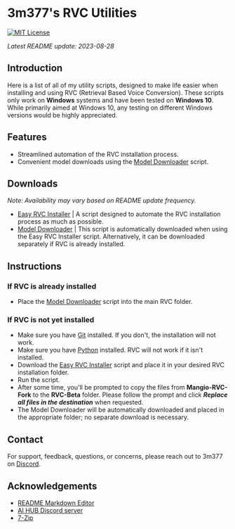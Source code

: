# 3m377's RVC Utilities
[![MIT License](https://img.shields.io/badge/License-MIT-yellow.svg)](https://en.wikipedia.org/wiki/MIT_License)

*Latest README update: 2023-08-28*

## Introduction
Here is a list of all of my utility scripts, designed to make life easier when installing and using RVC (Retrieval Based Voice Conversion). These scripts only work on **Windows** systems and have been tested on **Windows 10**. While primarily aimed at Windows 10, any testing on different Windows versions would be highly appreciated.
## Features

- Streamlined automation of the RVC installation process.
- Convenient model downloads using the [Model Downloader](https://cdn.discordapp.com/attachments/1045962672300109874/1145192195914203187/downloadmodel.bat) script.
## Downloads

*Note: Availability may vary based on README update frequency.*

- [Easy RVC Installer](https://cdn.discordapp.com/attachments/1045962672300109874/1145192196237180949/easy-install-rvc.bat) | A script designed to automate the RVC installation process as much as possible.
- [Model Downloader](https://cdn.discordapp.com/attachments/1045962672300109874/1145192195914203187/downloadmodel.bat) | This script is automatically downloaded when using the Easy RVC Installer script. Alternatively, it can be downloaded separately if RVC is already installed.
## Instructions

### If RVC is already installed
- Place the [Model Downloader](https://cdn.discordapp.com/attachments/1045962672300109874/1145192195914203187/downloadmodel.bat) script into the main RVC folder.

### If RVC is not yet installed
- Make sure you have [Git](https://git-scm.com/downloads) installed. If you don't, the installation will not work.
- Make sure you have [Python](https://www.python.org/downloads/) installed. RVC will not work if it isn't installed.
- Download the [Easy RVC Installer](https://cdn.discordapp.com/attachments/1045962672300109874/1145192196237180949/easy-install-rvc.bat) script and place it in your desired RVC installation folder.
- Run the script.
- After some time, you'll be prompted to copy the files from **Mangio-RVC-Fork** to the **RVC-Beta** folder. Please follow the prompt and click ***Replace all files in the destination*** when requested.
- The Model Downloader will be automatically downloaded and placed in the appropriate folder; no separate download is necessary.
## Contact

For support, feedback, questions, or concerns, please reach out to 3m377 on [Discord](https://discord.com).
## Acknowledgements

- [README Markdown Editor](https://readme.so/)
- [AI HUB Discord server](https://discord.com/invite/aihub/)
- [7-Zip](https://www.7-zip.org)
